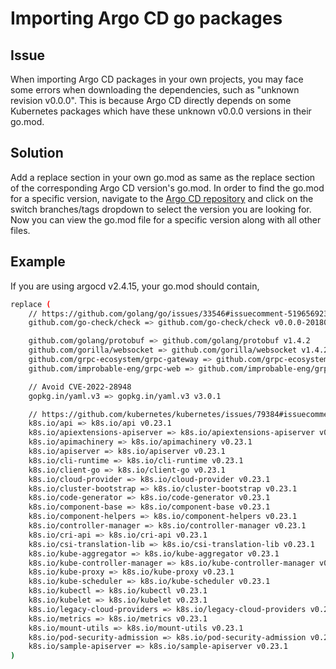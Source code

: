 # Importing Argo CD go packages 

## Issue 

When importing Argo CD packages in your own projects, you may face some errors when downloading the dependencies, such as "unknown revision v0.0.0". This is because Argo CD directly depends on some Kubernetes packages which have these unknown v0.0.0 versions in their go.mod.

## Solution

Add a replace section in your own go.mod as same as the replace section of the corresponding Argo CD version's go.mod. In order to find the go.mod for a specific version, navigate to the [Argo CD repository](https://github.com/argoproj/argo-cd/) and click on the switch branches/tags dropdown to select the version you are looking for. Now you can view the go.mod file for a specific version along with all other files.

## Example

If you are using argocd v2.4.15, your go.mod should contain,

```bash
replace (
    // https://github.com/golang/go/issues/33546#issuecomment-519656923
    github.com/go-check/check => github.com/go-check/check v0.0.0-20180628173108-788fd7840127

    github.com/golang/protobuf => github.com/golang/protobuf v1.4.2
    github.com/gorilla/websocket => github.com/gorilla/websocket v1.4.2
    github.com/grpc-ecosystem/grpc-gateway => github.com/grpc-ecosystem/grpc-gateway v1.16.0
    github.com/improbable-eng/grpc-web => github.com/improbable-eng/grpc-web v0.0.0-20181111100011-16092bd1d58a

    // Avoid CVE-2022-28948
    gopkg.in/yaml.v3 => gopkg.in/yaml.v3 v3.0.1

    // https://github.com/kubernetes/kubernetes/issues/79384#issuecomment-505627280
    k8s.io/api => k8s.io/api v0.23.1
    k8s.io/apiextensions-apiserver => k8s.io/apiextensions-apiserver v0.23.1
    k8s.io/apimachinery => k8s.io/apimachinery v0.23.1
    k8s.io/apiserver => k8s.io/apiserver v0.23.1
    k8s.io/cli-runtime => k8s.io/cli-runtime v0.23.1
    k8s.io/client-go => k8s.io/client-go v0.23.1
    k8s.io/cloud-provider => k8s.io/cloud-provider v0.23.1
    k8s.io/cluster-bootstrap => k8s.io/cluster-bootstrap v0.23.1
    k8s.io/code-generator => k8s.io/code-generator v0.23.1
    k8s.io/component-base => k8s.io/component-base v0.23.1
    k8s.io/component-helpers => k8s.io/component-helpers v0.23.1
    k8s.io/controller-manager => k8s.io/controller-manager v0.23.1
    k8s.io/cri-api => k8s.io/cri-api v0.23.1
    k8s.io/csi-translation-lib => k8s.io/csi-translation-lib v0.23.1
    k8s.io/kube-aggregator => k8s.io/kube-aggregator v0.23.1
    k8s.io/kube-controller-manager => k8s.io/kube-controller-manager v0.23.1
    k8s.io/kube-proxy => k8s.io/kube-proxy v0.23.1
    k8s.io/kube-scheduler => k8s.io/kube-scheduler v0.23.1
    k8s.io/kubectl => k8s.io/kubectl v0.23.1
    k8s.io/kubelet => k8s.io/kubelet v0.23.1
    k8s.io/legacy-cloud-providers => k8s.io/legacy-cloud-providers v0.23.1
    k8s.io/metrics => k8s.io/metrics v0.23.1
    k8s.io/mount-utils => k8s.io/mount-utils v0.23.1
    k8s.io/pod-security-admission => k8s.io/pod-security-admission v0.23.1
    k8s.io/sample-apiserver => k8s.io/sample-apiserver v0.23.1
)
```
